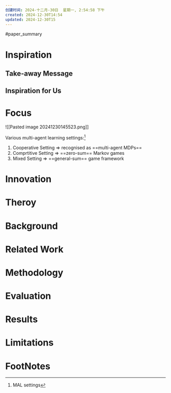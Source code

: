 ```yaml
---
创建时间: 2024-十二月-30日  星期一, 2:54:58 下午
created: 2024-12-30T14:54
updated: 2024-12-30T15
---
```

#paper_summary 

# Inspiration


## Take-away Message




## Inspiration for Us





# Focus
![[Pasted image 20241230145523.png]]

Various multi-agent learning settings:[^1]
1. Cooperative Setting $\Longrightarrow$ recognised as ==multi-agent MDPs==
2. Comprtitive Setting $\Longrightarrow$ ==zero-sum== Markov games
3. Mixed Setting $\Longrightarrow$ ==general-sum== game framework 




# Innovation



# Theroy



# Background



# Related Work




# Methodology



# Evaluation



# Results



# Limitations


# FootNotes

[^1]: MAL settings